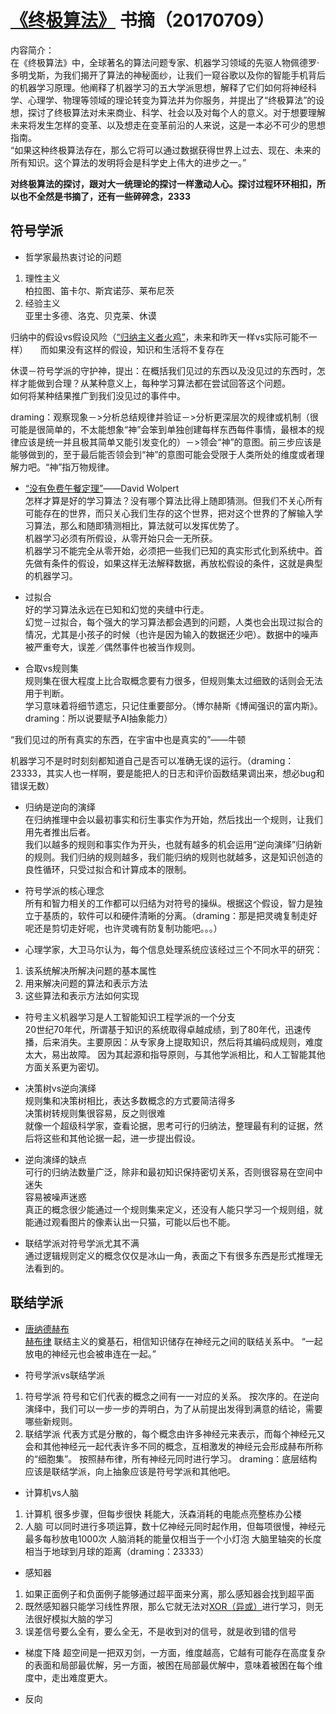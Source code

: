 # [《终极算法》](https://item.jd.com/12079958.html?dist=jd) 书摘（20170709）

内容简介：   
在《终极算法》中，全球著名的算法问题专家、机器学习领域的先驱人物佩德罗·多明戈斯，为我们揭开了算法的神秘面纱，让我们一窥谷歌以及你的智能手机背后的机器学习原理。他阐释了机器学习的五大学派思想，解释了它们如何将神经科学、心理学、物理等领域的理论转变为算法并为你服务，并提出了“终极算法”的设想，探讨了终极算法对未来商业、科学、社会以及对每个人的意义。对于想要理解未来将发生怎样的变革、以及想走在变革前沿的人来说，这是一本必不可少的思想指南。       
“如果这种终极算法存在，那么它将可以通过数据获得世界上过去、现在、未来的所有知识。这个算法的发明将会是科学史上伟大的进步之一。”   

     
**对终极算法的探讨，跟对大一统理论的探讨一样激动人心。探讨过程环环相扣，所以也不全然是书摘了，还有一些碎碎念，2333**    


## 符号学派
- 哲学家最热衷讨论的问题
1. 理性主义    
柏拉图、笛卡尔、斯宾诺莎、莱布尼茨    
2. 经验主义    
亚里士多德、洛克、贝克莱、休谟   

归纳中的假设vs假设风险（[“归纳主义者火鸡”](https://www.douban.com/group/topic/4929875/)，未来和昨天一样vs实际可能不一样）        
而如果没有这样的假设，知识和生活将不复存在   

休谟－符号学派的守护神，提出：在概括我们见过的东西以及没见过的东西时，怎样才能做到合理？从某种意义上，每种学习算法都在尝试回答这个问题。     
如何将某种结果推广到我们没见过的事件中。    

draming：观察现象－>分析总结规律并验证－>分析更深层次的规律或机制（很可能是很简单的，不太能想象“神”会笨到单独创建每样东西每件事情，最根本的规律应该是统一并且极其简单又能引发变化的）－>领会“神”的意图。前三步应该是能够做到的，至于最后能否领会到“神”的意图可能会受限于人类所处的维度或者理解力吧。“神”指万物规律。

- [“没有免费午餐定理”](https://baike.baidu.com/item/%E6%B2%A1%E6%9C%89%E5%85%8D%E8%B4%B9%E5%8D%88%E9%A4%90%E5%AE%9A%E7%90%86/8848514?fr=aladdin)——David Wolpert    
怎样才算是好的学习算法？没有哪个算法比得上随即猜测。但我们不关心所有可能存在的世界，而只关心我们生存的这个世界，把对这个世界的了解输入学习算法，那么和随即猜测相比，算法就可以发挥优势了。    
机器学习必须有所假设，从零开始只会一无所获。    
机器学习不能完全从零开始，必须把一些我们已知的真实形式化到系统中。首先做有条件的假设，如果这样无法解释数据，再放松假设的条件，这就是典型的机器学习。

- 过拟合    
好的学习算法永远在已知和幻觉的夹缝中行走。    
幻觉－过拟合，每个强大的学习算法都会遇到的问题，人类也会出现过拟合的情况，尤其是小孩子的时候（也许是因为输入的数据还少吧）。数据中的噪声被严重夸大，误差／偶然事件也被当作规则。    

- 合取vs规则集    
规则集在很大程度上比合取概念要有力很多，但规则集太过细致的话则会无法用于判断。    
学习意味着将细节遗忘，只记住重要部分。（博尔赫斯《博闻强识的富内斯》。draming：所以说要赋予AI抽象能力）    

“我们见过的所有真实的东西，在宇宙中也是真实的”——牛顿    

机器学习不是时时刻刻都知道自己是否可以准确无误的运行。（draming：23333，其实人也一样啊，要是能把人的日志和评价函数结果调出来，想必bug和错误无数）    

- 归纳是逆向的演绎    
在归纳推理中会以最初事实和衍生事实作为开始，然后找出一个规则，让我们用先者推出后者。    
我们以越多的规则和事实作为开头，也就有越多的机会运用“逆向演绎”归纳新的规则。我们归纳的规则越多，我们能归纳的规则也就越多，这是知识创造的良性循环，只受过拟合和计算成本的限制。    

- 符号学派的核心理念    
所有和智力相关的工作都可以归结为对符号的操纵。根据这个假设，智力是独立于基质的，软件可以和硬件清晰的分离。（draming：那是把灵魂复制走好呢还是剪切走好呢，也许灵魂有防复制功能吧。。。）    

- 心理学家，大卫马尔认为，每个信息处理系统应该经过三个不同水平的研究：    
1. 该系统解决所解决问题的基本属性    
2. 用来解决问题的算法和表示方法    
3. 这些算法和表示方法如何实现    

- 符号主义机器学习是人工智能知识工程学派的一个分支     
20世纪70年代，所谓基于知识的系统取得卓越成绩，到了80年代，迅速传播，后来消失。主要原因：从专家身上提取知识，然后将其编码成规则，难度太大，易出故障。
因为其起源和指导原则，与其他学派相比，和人工智能其他方面关系更为密切。    

- 决策树vs逆向演绎    
规则集和决策树相比，表达多数概念的方式要简洁得多    
决策树转规则集很容易，反之则很难     
就像一个超级科学家，查看论据，思考可行的归纳法，整理最有利的证据，然后将这些和其他论据一起，进一步提出假设。    

- 逆向演绎的缺点    
可行的归纳法数量广泛，除非和最初知识保持密切关系，否则很容易在空间中迷失    
容易被噪声迷惑    
真正的概念很少能通过一个规则集来定义，还没有人能只学习一个规则组，就能通过观看图片的像素认出一只猫，可能以后也不能。    

- 联结学派对符号学派尤其不满    
通过逻辑规则定义的概念仅仅是冰山一角，表面之下有很多东西是形式推理无法看到的。    



## 联结学派

- [唐纳德赫布](https://baike.baidu.com/item/%E5%94%90%E7%BA%B3%E5%BE%B7%C2%B7%E8%B5%AB%E5%B8%83/6487221?fr=aladdin)     
[赫布律](https://baike.baidu.com/item/%E8%B5%AB%E5%B8%83%E5%BE%8B/2960219?fr=aladdin) 联结主义的奠基石，相信知识储存在神经元之间的联结关系中。
“一起放电的神经元也会被串连在一起。”

- 符号学派vs联结学派
1. 符号学派
符号和它们代表的概念之间有一一对应的关系。
按次序的。在逆向演绎中，我们可以一步一步的弄明白，为了从前提出发得到满意的结论，需要哪些新规则。
2. 联结学派
代表方式是分散的，每个概念由许多神经元来表示，而每个神经元又会和其他神经元一起代表许多不同的概念，互相激发的神经元会形成赫布所称的“细胞集”。
按照赫布律，所有神经元同时进行学习。
draming：底层结构应该是联结学派，向上抽象应该是符号学派和其他吧。

- 计算机vs人脑
1. 计算机
很多步骤，但每步很快
耗能大，沃森消耗的电能点亮整栋办公楼
2. 人脑
可以同时进行多项运算，数十亿神经元同时起作用，但每项很慢，神经元最多每秒放电1000次
人脑消耗的能量仅相当于一个小灯泡
大脑里轴突的长度相当于地球到月球的距离（draming：23333）

- 感知器
1. 如果正面例子和负面例子能够通过超平面来分离，那么感知器会找到超平面
2. 既然感知器只能学习线性界限，那么它就无法对[XOR（异或）](https://baike.baidu.com/item/%E5%BC%82%E6%88%96/10993677?fr=aladdin&fromid=64178&fromtitle=xor)进行学习，则无法很好模拟大脑的学习
3. 误差信号要么全有，要么全无，不是收到对的信号，就是收到错的信号

- 梯度下降
超空间是一把双刃剑，一方面，维度越高，它越有可能存在高度复杂的表面和局部最优解，另一方面，被困在局部最优解中，意味着被困在每个维度中，走出难度更大。

- 反向
